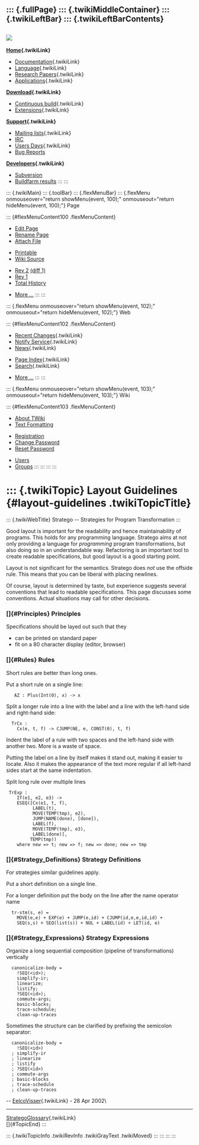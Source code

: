 ::: {.fullPage}
::: {.twikiMiddleContainer}
::: {.twikiLeftBar}
::: {.twikiLeftBarContents}
  ----------------------------------------------------------------------------------
  [![](../pub/Stratego/StrategoLogo/StrategoLogoTextlessWhite-100px.png)](WebHome)
  ----------------------------------------------------------------------------------

**[Home](WebHome){.twikiLink}**

-   [Documentation](StrategoDocumentation){.twikiLink}
-   [Language](StrategoLanguage){.twikiLink}
-   [Research Papers](StrategoPublications){.twikiLink}
-   [Applications](StrategoApplication){.twikiLink}

**[Download](StrategoDownload){.twikiLink}**

-   [Continuous build](ContinuousBuild){.twikiLink}
-   [Extensions](AdditionalPackageDownload){.twikiLink}

**[Support](StrategoSupport){.twikiLink}**

-   [Mailing lists](MailingList){.twikiLink}
-   [IRC](irc://irc.freenode.net/#stratego)
-   [Users Days](StrategoUsersDay){.twikiLink}
-   [Bug Reports](http://yellowgrass.org/project/StrategoXT)

**[Developers](StrategoDev){.twikiLink}**

-   [Subversion](https://svn.strategoxt.org/repos/StrategoXT/strategoxt/trunk)
-   [Buildfarm
    results](http://hydra.nixos.org/jobset/strategoxt/strategoxt-release/all)
:::
:::

::: {.twikiMain}
::: {.toolBar}
::: {.flexMenuBar}
::: {.flexMenu onmouseover="return showMenu(event, 100);" onmouseout="return hideMenu(event, 100);"}
Page

::: {#flexMenuContent100 .flexMenuContent}
-   [Edit
    Page](http://www.program-transformation.org/edit/Stratego/LayoutGuidelines?t=1536825596)
-   [Rename
    Page](http://www.program-transformation.org/rename/Stratego/LayoutGuidelines)
-   [Attach
    File](http://www.program-transformation.org/attach/Stratego/LayoutGuidelines)

<!-- -->

-   [Printable](http://www.program-transformation.org/view/Stratego/LayoutGuidelines?skin=print.pattern)
-   [Wiki
    Source](http://www.program-transformation.org/view/Stratego/LayoutGuidelines?skin=text&raw=on&contenttype=text/plain)

<!-- -->

-   [Rev
    2](http://www.program-transformation.org/view/Stratego/LayoutGuidelines?rev=1.2)
    [(diff 1)](http://www.program-transformation.org/rdiff/Stratego/LayoutGuidelines?rev1=1.2&rev2=1.1)
-   [Rev
    1](http://www.program-transformation.org/view/Stratego/LayoutGuidelines?rev=1.1)
-   [Total
    History](http://www.program-transformation.org/rdiff/Stratego/LayoutGuidelines)

<!-- -->

-   [More
    \...](http://www.program-transformation.org/oops/Stratego/LayoutGuidelines?template=oopsmore&param1=1.2&param2=1.2)
:::
:::

::: {.flexMenu onmouseover="return showMenu(event, 102);" onmouseout="return hideMenu(event, 102);"}
Web

::: {#flexMenuContent102 .flexMenuContent}
-   [Recent Changes](WebChanges){.twikiLink}
-   [Notify Service](WebNotify){.twikiLink}
-   [News](WebNews){.twikiLink}

<!-- -->

-   [Page Index](WebIndex){.twikiLink}
-   [Search](WebSearch){.twikiLink}

<!-- -->

-   [More
    \...](http://www.program-transformation.org/oops/Stratego/LayoutGuidelines?template=oopsmore&param1=1.2&param2=1.2)
:::
:::

::: {.flexMenu onmouseover="return showMenu(event, 103);" onmouseout="return hideMenu(event, 103);"}
Wiki

::: {#flexMenuContent103 .flexMenuContent}
-   [About
    TWiki](http://www.program-transformation.org/view/TWiki/WebHome)
-   [Text
    Formatting](http://www.program-transformation.org/view/TWiki/TextFormattingRules)

<!-- -->

-   [Registration](http://www.program-transformation.org/view/TWiki/TWikiRegistration)
-   [Change
    Password](http://www.program-transformation.org/view/TWiki/ChangePassword)
-   [Reset
    Password](http://www.program-transformation.org/view/TWiki/ResetPassword)

<!-- -->

-   [Users](http://www.program-transformation.org/view/Main/TWikiUsers)
-   [Groups](http://www.program-transformation.org/view/Main/TWikiGroups)
:::
:::
:::
:::

::: {.twikiTopic}
Layout Guidelines {#layout-guidelines .twikiTopicTitle}
=================

::: {.twikiWebTitle}
Stratego \-- Strategies for Program Transformation
:::

Good layout is important for the readability and hence maintainability
of programs. This holds for any programming language. Stratego aims at
not only providing a language for *programming* program transformations,
but also doing so in an understandable way. Refactoring is an important
tool to create readable specifications, but good layout is a good
starting point.

Layout is not significant for the semantics. Stratego does *not* use the
offside rule. This means that you can be liberal with placing newlines.

Of course, layout is determined by taste, but experience suggests
several conventions that lead to readable specifications. This page
discusses some conventions. Actual situations may call for other
decisions.

### []{#Principles} Principles

Specifications should be layed out such that they

-   can be printed on standard paper
-   fit on a 80 character display (editor, browser)

### []{#Rules} Rules

Short rules are better than long ones.

Put a short rule on a single line:

       AZ : Plus(Int(0), x) -> x

Split a longer rule into a line with the label and a line with the
left-hand side and right-hand side:

      TrCx : 
        Cx(e, t, f) -> CJUMP(NE, e, CONST(0), t, f)

Indent the label of a rule with two spaces and the left-hand side with
another two. More is a waste of space.

Putting the label on a line by itself makes it stand out, making it
easier to locate. Also it makes the appearance of the text more regular
if all left-hand sides start at the same indentation.

Split long rule over multiple lines

     TrExp : 
        If(e1, e2, e3) ->
        ESEQ([Cx(e1, t, f),
              LABEL(t),
              MOVE(TEMP(tmp), e2),
              JUMP(NAME(done), [done]),
              LABEL(f),
              MOVE(TEMP(tmp), e3),
              LABEL(done)],
             TEMP(tmp))
        where new => t; new => f; new => done; new => tmp

### []{#Strategy_Definitions} Strategy Definitions

For strategies similar guidelines apply.

Put a short definition on a single line.

For a longer definition put the body on the line after the name operator
name

      tr-stm(s, e) =
        MOVE(e,e) + EXP(e) + JUMP(e,id) + CJUMP(id,e,e,id,id) +
        SEQ(s,s) + SEQ(list(s)) + NUL + LABEL(id) + LET(id, e)

### []{#Strategy_Expressions} Strategy Expressions

Organize a long sequential composition (pipeline of transformations)
vertically

      canonicalize-body =
        !SEQ(<id>);
        simplify-ir;
        linearize;
        listify;
        ?SEQ(<id>);
        commute-args;
        basic-blocks;
        trace-schedule;
        clean-up-traces

Sometimes the structure can be clarified by prefixing the semicolon
separator:

      canonicalize-body =
        !SEQ(<id>)
      ; simplify-ir
      ; linearize
      ; listify
      ; ?SEQ(<id>)
      ; commute-args
      ; basic-blocks
      ; trace-schedule
      ; clean-up-traces

\-- [EelcoVisser](../Main/EelcoVisser){.twikiLink} - 28 Apr 2002\

------------------------------------------------------------------------

[StrategoGlossary](StrategoGlossary){.twikiLink}\
[]{#TopicEnd}
:::

::: {.twikiTopicInfo .twikiRevInfo .twikiGrayText .twikiMoved}
:::
:::
:::
:::
